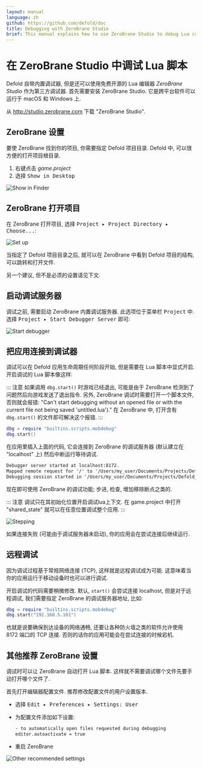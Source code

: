 ```yaml
---
layout: manual
language: zh
github: https://github.com/defold/doc
title: Debugging with ZeroBrane Studio
brief: This manual explains how to use ZeroBrane Studio to debug Lua code in Defold.
---
```


# 在 ZeroBrane Studio 中调试 Lua 脚本 

Defold 自带内置调试器, 但是还可以使用免费开源的 Lua 编辑器 _ZeroBrane Studio_ 作为第三方调试器. 首先需要安装 ZeroBrane Studio. 它是跨平台软件可以运行于 macOS 和 Windows 上.

从 http://studio.zerobrane.com 下载  "ZeroBrane Studio".

## ZeroBrane 设置

要使 ZeroBrane 找到你的项目, 你需要指定 Defold 项目目录. Defold 中, 可以很方便的打开项目根目录.

1. 右键点击 *game.project*
2. 选择 <kbd>Show in Desktop</kbd>

![Show in Finder](/manuals/images/zerobrane/show_in_desktop.png)

## ZeroBrane 打开项目

在 ZeroBrane 打开项目, 选择 <kbd>Project ▸ Project Directory ▸ Choose...</kbd>:

![Set up](/manuals/images/zerobrane/setup.png)

当指定了 Defold 项目目录之后, 就可以在 ZeroBrane 中看到 Defold 项目的结构, 可以跳转和打开文件.

另一个建议, 但不是必须的设置请见下文.

## 启动调试服务器

调试之前, 需要启动 ZeroBrane 内置调试服务器. 此选项位于菜单栏 <kbd>Project</kbd> 中. 选择 <kbd>Project ▸ Start Debugger Server</kbd> 即可:

![Start debugger](/manuals/images/zerobrane/startdebug.png)

## 把应用连接到调试器

调试可以在 Defold 应用生命周期任何阶段开始, 但是需要在 Lua 脚本中显式开启. 开启调试的 Lua 脚本像这样:

::: 注意
如果调用 `dbg.start()` 时游戏已经退出, 可能是由于 ZeroBrane 检测到了问题然后向游戏发送了退出指令. 另外, ZeroBrane 调试时需要打开一个脚本文件, 否则就会报错:
"Can't start debugging without an opened file or with the current file not being saved 'untitled.lua')."
在 ZeroBrane 中, 打开含有 `dbg.start()` 的文件即可解决这个报错.
:::

```lua
dbg = require "builtins.scripts.mobdebug"
dbg.start()
```

在应用里插入上面的代码, 它会连接到 ZeroBrane 的调试服务器 (默认建立在 "localhost" 上) 然后中断运行等待调试.

```txt
Debugger server started at localhost:8172.
Mapped remote request for '/' to '/Users/my_user/Documents/Projects/Defold_project/'.
Debugging session started in '/Users/my_user/Documents/Projects/Defold_project'.
```

现在即可使用 ZeroBrane 的调试功能; 步进, 检查, 增加移除断点之类的.

::: 注意
调试只在其初始化位置开启调试lua上下文. 在 game.project 中打开 "shared_state" 就可以在任意位置调试整个应用.
:::

![Stepping](/manuals/images/zerobrane/code.png)

如果连接失败 (可能由于调试服务器未启动), 你的应用会在尝试连接后继续运行.

## 远程调试

因为调试过程基于常规网络连接 (TCP), 这样就是远程调试成为可能. 这意味着当你的应用运行于移动设备时也可以进行调试.

开启调试的代码需要稍微修改. 默认, `start()` 会尝试连接 localhost, 但是对于远程调试, 我们需要指定 ZeroBrane 的调试服务器地址, 比如:

```lua
dbg = require "builtins.scripts.mobdebug"
dbg.start("192.168.5.101")
```

也就是说要确保到达设备的网络通畅, 还要让各种防火墙之类的软件允许使用 8172 端口的 TCP 连接. 否则的话你的应用可能会在尝试连接的时候宕机.

## 其他推荐 ZeroBrane 设置

调试时可以让 ZeroBrane 自动打开 Lua 脚本. 这样就不需要调试哪个文件先要手动打开哪个文件了.

首先打开编辑器配置文件. 推荐修改配置文件的用户设置版本.

- 选择 <kbd>Edit ▸ Preferences ▸ Settings: User</kbd>
- 为配置文件添加如下设置:

  ```txt
  - to automatically open files requested during debugging
  editor.autoactivate = true
  ```

- 重启 ZeroBrane

![Other recommended settings](/manuals/images/zerobrane/otherrecommended.png)